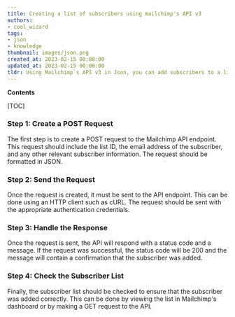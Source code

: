 ```yaml
---
title: Creating a list of subscribers using mailchimp's API v3
authors:
- cool_wizard
tags:
- json
- knowledge
thumbnail: images/json.png
created_at: 2023-02-15 00:00:00
updated_at: 2023-02-15 00:00:00
tldr: Using Mailchimp`s API v3 in Json, you can add subscribers to a list by making a POST request to the /lists/{list\_id}/members endpoint.
---
```


**Contents**

[TOC]

### Step 1: Create a POST Request

The first step is to create a POST request to the Mailchimp API endpoint. This request should include the list ID, the email address of the subscriber, and any other relevant subscriber information. The request should be formatted in JSON.

### Step 2: Send the Request

Once the request is created, it must be sent to the API endpoint. This can be done using an HTTP client such as cURL. The request should be sent with the appropriate authentication credentials.

### Step 3: Handle the Response

Once the request is sent, the API will respond with a status code and a message. If the request was successful, the status code will be 200 and the message will contain a confirmation that the subscriber was added.

### Step 4: Check the Subscriber List

Finally, the subscriber list should be checked to ensure that the subscriber was added correctly. This can be done by viewing the list in Mailchimp's dashboard or by making a GET request to the API.
